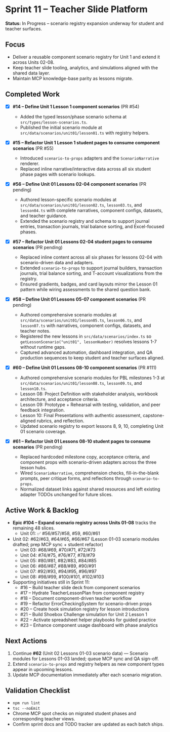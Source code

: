 # Sprint 11 – Teacher Slide Platform

**Status:** In Progress – scenario registry expansion underway for student and teacher surfaces.

## Focus
- Deliver a reusable component scenario registry for Unit 1 and extend it across Units 02-08.
- Keep teacher slide tooling, analytics, and simulations aligned with the shared data layer.
- Maintain MCP knowledge-base parity as lessons migrate.

## Completed Work
- [x] **#14 – Define Unit 1 Lesson 1 component scenarios** (PR #54)
  - Added the typed lesson/phase scenario schema at `src/types/lesson-scenarios.ts`.
  - Published the initial scenario module at `src/data/scenarios/unit01/lesson01.ts` with registry helpers.
- [x] **#15 – Refactor Unit 1 Lesson 1 student pages to consume component scenarios** (PR #55)
  - Introduced `scenario-to-props` adapters and the `ScenarioNarrative` renderer.
  - Replaced inline narrative/interactive data across all six student phase pages with scenario lookups.
- [x] **#56 – Define Unit 01 Lessons 02-04 component scenarios** (PR pending)
  - Authored lesson-specific scenario modules at `src/data/scenarios/unit01/lesson02.ts`, `lesson03.ts`, and `lesson04.ts` with complete narratives, component configs, datasets, and teacher guidance.
  - Extended the scenario registry and schema to support journal entries, transaction journals, trial balance sorting, and Excel-focused phases.
- [x] **#57 – Refactor Unit 01 Lessons 02-04 student pages to consume scenarios** (PR pending)
  - Replaced inline content across all six phases for lessons 02-04 with scenario-driven data and adapters.
  - Extended `scenario-to-props` to support journal builders, transaction journals, trial balance sorting, and T-account visualizations from the registry.
  - Ensured gradients, badges, and card layouts mirror the Lesson 01 pattern while wiring assessments to the shared question bank.

- [x] **#58 – Define Unit 01 Lessons 05-07 component scenarios** (PR pending)
  - Authored comprehensive scenario modules at `src/data/scenarios/unit01/lesson05.ts`, `lesson06.ts`, and `lesson07.ts` with narratives, component configs, datasets, and teacher notes.
  - Registered the new lessons in `src/data/scenarios/index.ts` so `getLessonScenario("unit01", lessonNumber)` resolves lessons 1-7 without runtime gaps.
  - Captured advanced automation, dashboard integration, and QA production sequences to keep student and teacher surfaces aligned.
- [x] **#60 – Define Unit 01 Lessons 08-10 component scenarios** (PR #111)
  - Authored comprehensive scenario modules for PBL milestones 1-3 at `src/data/scenarios/unit01/lesson08.ts`, `lesson09.ts`, and `lesson10.ts`.
  - Lesson 08: Project Definition with stakeholder analysis, workbook architecture, and acceptance criteria.
  - Lesson 09: Prototype + Rehearsal with testing, validation, and peer feedback integration.
  - Lesson 10: Final Presentations with authentic assessment, capstone-aligned rubrics, and reflection.
  - Updated scenario registry to export lessons 8, 9, 10, completing Unit 01 scenario coverage.
- [x] **#61 – Refactor Unit 01 Lessons 08-10 student pages to consume scenarios** (PR pending)
  - Replaced hardcoded milestone copy, acceptance criteria, and component props with scenario-driven adapters across the three lesson hubs.
  - Wired `ScenarioNarrative`, comprehension checks, fill-in-the-blank prompts, peer critique forms, and reflections through `scenario-to-props`.
  - Normalized dataset links against shared resources and left existing adapter TODOs unchanged for future slices.

## Active Work & Backlog
- **Epic #104 – Expand scenario registry across Units 01-08** tracks the remaining 48 slices.
  - Unit 01: ✅ #56/#57/#58, #59, #60/#61
- Unit 02: #62/#63, #64/#65, #66/#67 (Lesson 01-03 scenario modules drafted; prep MCP sync + student refactor)
  - Unit 03: #68/#69, #70/#71, #72/#73
  - Unit 04: #74/#75, #76/#77, #78/#79
  - Unit 05: #80/#81, #82/#83, #84/#85
  - Unit 06: #86/#87, #88/#89, #90/#91
  - Unit 07: #92/#93, #94/#95, #96/#97
  - Unit 08: #98/#99, #100/#101, #102/#103
- Supporting initiatives still in Sprint 11:
  - #16 – Build teacher slide deck from component scenarios
  - #17 – Hydrate TeacherLessonPlan from component registry
  - #18 – Document component-driven teacher workflow
  - #19 – Refactor ErrorCheckingSystem for scenario-driven props
  - #20 – Create hook simulation registry for lesson introductions
  - #21 – Build Shoebox Challenge simulation for Unit 2 Lesson 1
  - #22 – Activate spreadsheet helper playbooks for guided practice
  - #23 – Enhance component usage dashboard with phase analytics

## Next Actions
1. Continue **#62** (Unit 02 Lessons 01-03 scenario data) — Scenario modules for Lessons 01-03 landed; queue MCP sync and QA sign-off.
2. Extend `scenario-to-props` and registry helpers as new component types appear in upcoming lessons.
3. Update MCP documentation immediately after each scenario migration.

## Validation Checklist
- `npm run lint`
- `tsc --noEmit`
- Chrome MCP spot checks on migrated student phases and corresponding teacher views.
- Confirm sprint docs and TODO tracker are updated as each batch ships.
